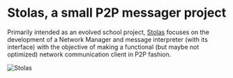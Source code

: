 # Stolas, a small P2P messager project

Primarily intended as an evolved school project, [Stolas](https://fr.wikipedia.org/wiki/Stolas) focuses on the development of a Network Manager and message interpreter (with its interface) with the objective of making a functional (but maybe not optimized) network communication client in P2P fashion.

![Stolas](https://upload.wikimedia.org/wikipedia/commons/f/fb/Stolas.jpg)
